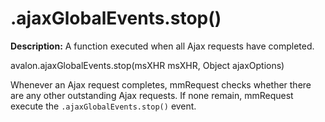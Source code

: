 .ajaxGlobalEvents.stop()
===

**Description:** A function executed when all Ajax requests have completed.

avalon.ajaxGlobalEvents.stop(msXHR msXHR, Object ajaxOptions)

Whenever an Ajax request completes, mmRequest checks whether there are any other outstanding Ajax requests. If none remain, mmRequest execute the `.ajaxGlobalEvents.stop()` event.
